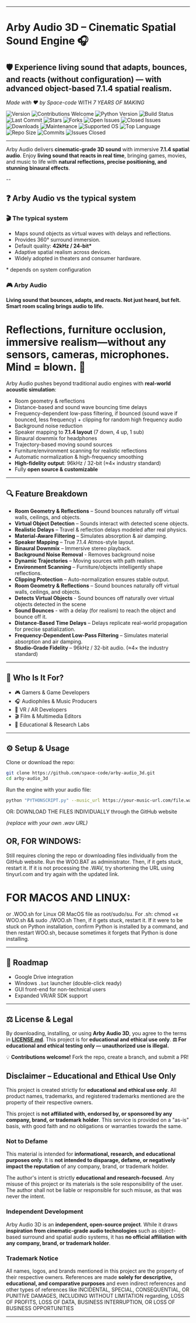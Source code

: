 
---

# Arby Audio 3D – Cinematic Spatial Sound Engine 🎧

## 🛡️ **Experience living sound that adapts, bounces, and reacts (without configuration) — with advanced object-based 7.1.4 spatial realism.**

*Made with ❤️ by Space-code* WITH *7 YEARS OF MAKING*

![Version](https://img.shields.io/badge/version-2.0-blue)
![Contributions Welcome](https://img.shields.io/badge/contributions-welcome-brightgreen)
![Python Version](https://img.shields.io/badge/python-3.11-blue)
![Build Status](https://img.shields.io/badge/build-passing-brightgreen)
![Last Commit](https://img.shields.io/github/last-commit/space-contributes/arby-audio_3d)
![Stars](https://img.shields.io/github/stars/space-contributes/arby-audio_3d?style=social)
![Forks](https://img.shields.io/github/forks/space-contributes/arby-audio_3d?style=social)
![Open Issues](https://img.shields.io/github/issues/space-contributes/arby-audio_3d)
![Closed Issues](https://img.shields.io/github/issues-closed/space-contributes/arby-audio_3d)
![Downloads](https://img.shields.io/github/downloads/space-contributes/arby-audio_3d/total)
![Maintenance](https://img.shields.io/badge/maintenance-active-brightgreen)
![Supported OS](https://img.shields.io/badge/os-windows%20|%20macOS%20|%20Linux-lightgrey)
![Top Language](https://img.shields.io/github/languages/top/space-contributes/arby-audio_3d)
![Repo Size](https://img.shields.io/github/repo-size/space-contributes/arby-audio_3d)
![Commits](https://img.shields.io/github/commit-activity/m/space-contributes/arby-audio_3d)
![Issues Closed](https://img.shields.io/github/issues-pr-closed/space-contributes/arby-audio_3d)



---

Arby Audio delivers **cinematic-grade 3D sound** with immersive **7.1.4 spatial audio**.
Enjoy **living sound that reacts in real time**, bringing games, movies, and music to life with **natural reflections, precise positioning, and stunning binaural effects**.


--

## ❓ Arby Audio vs the typical system

### 🎬 The typical system

* Maps sound objects as virtual waves with delays and reflections.
* Provides 360° surround immersion.
* Default quality: **42kHz / 24-bit\***
* Adaptive spatial realism across devices.
* Widely adopted in theaters and consumer hardware.

\* depends on system configuration

### 🎮 Arby Audio

**Living sound that bounces, adapts, and reacts. Not just heard, but felt. Smart room scaling brings audio to life.**

#  Reflections, furniture occlusion, immersive realism—without any sensors, cameras, microphones. Mind = blown. 🤯

Arby Audio pushes beyond traditional audio engines with **real-world acoustic simulation**:

* Room geometry & reflections
* Distance-based and sound wave bouncing time delays
* Frequency-dependent low-pass filtering, if bounced (sound wave if bounced, less frequency) + clipping for random high frequency audio
* Background noise reduction
* Speaker mapping to **7.1.4 layout** (7 down, 4 up, 1 sub)
* Binaural downmix for headphones
* Trajectory-based moving sound sources
* Furniture/environment scanning for realistic reflections
* Automatic normalization & high-frequency smoothing
* **High-fidelity output**: 96kHz / 32-bit (≈4× industry standard)
* Fully **open source & customizable**


---

## 🔍 Feature Breakdown

* **Room Geometry & Reflections** – Sound bounces naturally off virtual walls, ceilings, and objects.
* **Virtual Object Detection** – Sounds interact with detected scene objects.
* **Realistic Delays** – Travel & reflection delays modeled after real physics.
* **Material-Aware Filtering** – Simulates absorption & air damping.
* **Speaker Mapping** – True 7.1.4 Atmos-style layout.
* **Binaural Downmix** – Immersive stereo playback.
* **Background Noise Removal** - Removes background noise
* **Dynamic Trajectories** – Moving sources with path realism.
* **Environment Scanning** – Furniture/objects intelligently shape reflections.
* **Clipping Protection** – Auto-normalization ensures stable output.
* **Room Geometry & Reflections** – Sound bounces naturally off virtual walls, ceilings, and objects.
* **Detects Virtual Objects** - Sound bounces off naturally over virtual objects detected in the scene
* **Sound Bounces** - with a delay (for realism) to reach the object and bounce off it.
* **Distance-Based Time Delays** – Delays replicate real-world propagation for precise spatialization.
* **Frequency-Dependent Low-Pass Filtering** – Simulates material absorption and air damping.
* **Studio-Grade Fidelity** – 96kHz / 32-bit audio. (≈4× the industry standard)

---

## 👥 Who Is It For?

* 🎮 Gamers & Game Developers
* 🎧 Audiophiles & Music Producers
* 🥽 VR / AR Developers
* 🎬 Film & Multimedia Editors
* 🧪 Educational & Research Labs

---

## ⚙️ Setup & Usage

Clone or download the repo:

```bash
git clone https://github.com/space-code/arby-audio_3d.git
cd arby-audio_3d
```

Run the engine with your audio file:

```bash
python "PYTHONSCRIPT.py" --music_url https://your-music-url.com/file.wav
```
OR: DOWNLOAD THE FILES INDIVIDUALLY through the GitHub website

*(replace with your own .wav URL)*

## OR, FOR WINDOWS:
Still requires cloning the repo or downloading files individually from the GitHub website.
Run the WOO.BAT as administrator.
Then, if it gets stuck, restart it.
If it is not processing the .WAV, try shortening the URL using tinyurl.com and try again with the updated link.

# FOR MACOS AND LINUX:

or .WOO.sh for Linux OR MacOS file as root/sudo/su.
For .sh:
chmod +x WOO.sh && sudo ./WOO.sh
Then, if it gets stuck, restart it. If it were to be stuck on Python installation, confirm Python is installed by a command, and then restart WOO.sh, because sometimes it forgets that Python is done installing.

---

## 🔮 Roadmap

* Google Drive integration
* Windows `.bat` launcher (double-click ready)
* GUI front-end for non-technical users
* Expanded VR/AR SDK support

---

## ⚖️ License & Legal

By downloading, installing, or using **Arby Audio 3D**, you agree to the terms in **[LICENSE.md](./LICENSE.md)**.
This project is for **educational and ethical use only**.
**⚖️ For educational and ethical testing only — unauthorized use is illegal.**

💡 **Contributions welcome!** Fork the repo, create a branch, and submit a PR!


## Disclaimer – Educational and Ethical Use Only

This project is created strictly for **educational and ethical use only**. All product names, trademarks, and registered trademarks mentioned are the property of their respective owners.

This project is **not affiliated with, endorsed by, or sponsored by any company, brand, or trademark holder**.
This service is provided on a "as-is" basis, with good faith and no obligations or warranties towards the same.
### Not to Defame

This material is intended for **informational, research, and educational purposes only**. It is **not intended to disparage, defame, or negatively impact the reputation** of any company, brand, or trademark holder.

The author's intent is strictly **educational and research-focused**. Any misuse of this project or its materials is the sole responsibility of the user. The author shall not be liable or responsible for such misuse, as that was never the intent.

### Independent Development

Arby Audio 3D is an **independent, open-source project**. While it draws **inspiration from cinematic-grade audio technologies** such as object-based surround and spatial audio systems, it has **no official affiliation with any company, brand, or trademark holder**.

### Trademark Notice

All names, logos, and brands mentioned in this project are the property of their respective owners. References are made **solely for descriptive, educational, and comparative purposes** and even indirect references and other types of references like INCIDENTAL, SPECIAL, CONSEQUENTIAL, OR PUNITIVE DAMAGES, INCLUDING WITHOUT LIMITATION regarding, LOSS OF PROFITS, LOSS OF DATA, BUSINESS INTERRUPTION, OR LOSS OF BUSINESS OPPORTUNITIES

---

